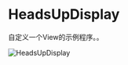 HeadsUpDisplay
=========

自定义一个View的示例程序。。

![HeadsUpDisplay](https://raw.githubusercontent.com/luowei/iOS-demos/master/HeadsUpDisplay/doc/a.png)